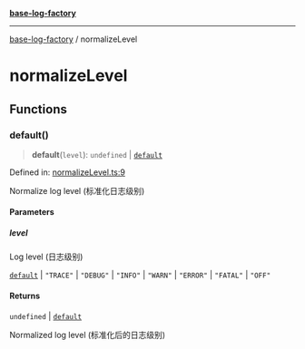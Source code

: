 [**base-log-factory**](index.md)

***

[base-log-factory](index.md) / normalizeLevel

# normalizeLevel

## Functions

### default()

> **default**(`level`): `undefined` \| [`default`](Level.md#default)

Defined in: [normalizeLevel.ts:9](https://github.com/fengxinming/log-base/blob/c30fa7fc98ee6693b6730b597d133b63d7a6f155/packages/base-log-factory/src/normalizeLevel.ts#L9)

Normalize log level (标准化日志级别)

#### Parameters

##### level

Log level (日志级别)

[`default`](Level.md#default) | `"TRACE"` | `"DEBUG"` | `"INFO"` | `"WARN"` | `"ERROR"` | `"FATAL"` | `"OFF"`

#### Returns

`undefined` \| [`default`](Level.md#default)

Normalized log level (标准化后的日志级别)
